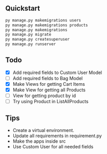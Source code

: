 ## Quickstart
```python
py manage.py makemigrations users
py manage.py makemigrations products
py manage.py makemigrations 
py manage.py migrate
py manage.py createsuperuser
py manage.py runserver
```

## Todo
- [x] Add required fields to Custom User Model
- [ ] Add required fields to Bag Model
- [x] Make Views for getting Cart Items
- [x] Make View for getting all Products
- [ ] View for getting product by id
- [ ] Try using Product in ListAllProducts

## Tips
* Create a virtual environment.
* Update all requirements in requirement.py
* Make the apps inside src
* Use Custom User for all needed fields